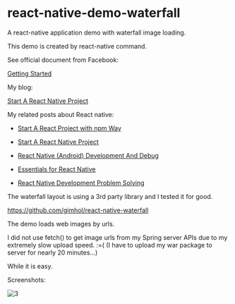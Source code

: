 # react-native-demo-waterfall
A react-native application demo with waterfall image loading.



This demo is created by react-native command.

See official document from Facebook: 

[Getting Started](<https://facebook.github.io/react-native/docs/getting-started.html>)

My blog:

[Start A React Native Project](<https://hongweibai4.github.io/2019/05/08/Start-A-React-Native-Project/>)



My related posts about React native:

- [Start A React Project with npm Way](<https://hongweibai4.github.io/2019/05/06/Start-A-React-Project-with-npm-Way/>)

- [Start A React Native Project](<https://hongweibai4.github.io/2019/05/08/Start-A-React-Native-Project/>)
- [React Native (Android) Development And Debug](<https://hongweibai4.github.io/2019/05/08/React-Native-Android-Development-And-Debug/>)
- [Essentials for React Native](<https://hongweibai4.github.io/2019/05/09/Essentials-for-React-Native/>)
- [React Native Development Problem Solving](<https://hongweibai4.github.io/2019/05/10/React-Native-Development-Problem-Solving/>)



The waterfall layout is using a 3rd party library and I tested it for good.

<https://github.com/gimhol/react-native-waterfall>



The demo loads web images by urls.

I did not use fetch() to get image urls from my Spring server APIs due to my extremely slow upload speed.  :=( (I have to upload my war package to server for nearly 20 minutes...)

While it is easy.



Screenshots:

![3](<https://raw.githubusercontent.com/MikeHongweiBai/react-native-demo-waterfall/master/screenshots/3.gif>)